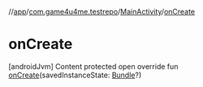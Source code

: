 //[app](../../../index.md)/[com.game4u4me.testrepo](../index.md)/[MainActivity](index.md)/[onCreate](on-create.md)



# onCreate
[androidJvm]
Content
protected open override fun [onCreate](on-create.md)(savedInstanceState: [Bundle](https://developer.android.com/reference/kotlin/android/os/Bundle.html)?)
